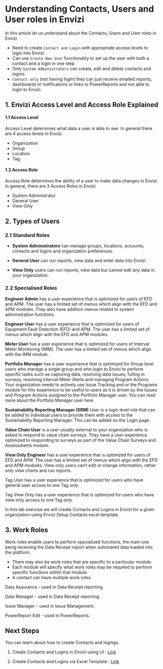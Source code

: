 # Understanding Contacts, Users and User roles in Envizi

In this article let us understand about the Contacts, Users and User roles in Envizi

- Need to create `Contact and Login` with appropriate access levels to login into Envizi.
- Can use `Create New User` functionality to set up the user with both a contact and a login in one step.
- Only `System Administrators` can create, edit and delete contacts and logins.
-  `Contact only` (not having login) they can just receive emailed reports, dashboards or notifications or links to PowerReports and not able to login to Envizi.

## 1. Envizi Access Level and Access Role Explained

#### 1.1 Access Level
Access Level determines what data a user is able to see. In general there are 4 access levels in Envizi. 
- Organization
- Group
- Location
- Tag.

#### 1.2 Access Role
Access Role determines the ability of a user to make data changes in Envizi. In general, there are 3 Access Roles in Envizi
- System Administrator
- General User 
- View Only

## 2. Types of Users

### 2.1 Standard Roles

- **System Administrators** can manage groups, locations, accounts, contacts and logins and organization preferences.

- **General User** can run reports, view data and enter data into Envizi.

- **View Only** users can run reports, view data but cannot edit any data in your organization.

### 2.2 Specialised Roles

**Engineer Admin** has a user experience that is optimized for users of EFD and APM. The user has a limited set of menus which align with the EFD and APM modules. They also have addition menus related to system administration functions.

**Engineer User** has a user experience that is optimized for users of Equipment Fault Detection (EFD) and APM. The user has a limited set of menus which align with the EFD and APM modules.

**Meter User** has a user experience that is optimized for users of Interval Meter Monitoring (IMM). The user has a limited set of menus which align with the IMM module.

**Portfolio Manager** has a user experience that is optimized for Group level users who manage a single group and who login to Envizi to perform specific tasks such as capturing data, resolving data issues, fulling in surveys, resolving Interval Meter Alerts and managing Program Actions. Your organization needs to actively use Issue Tracking and or the Programs module for this experience to be useful to users as it is driven by the Issues and Program Actions assigned to the Portfolio Manager user. You can read more about the Portfolio Manager user here.

**Sustainability Reporting Manager (SRM)** User is a login level role that can be added to individual users to provide them with access to the Sustainability Reporting Manager. This can be added on the Login page.

**Value Chain User** is a user usually external to your organization who is asked to respond to value chain surveys. They have a user experience optimized to responding to surveys as part of the Value Chain Surveys and Assessments module.

**View Only Engineer** has a user experience that is optimized for users of EFD and APM. The user has a limited set of menus which align with the EFD and APM modules. View only users can’t edit or change information, rather only view charts and run reports.

Tag User has a user experience that is optimized for users who have general user access to one Tag only.

Tag View Only has a user experience that is optimized for users who have view only access to one Tag only.


In this lab exercise we will create Contacts and Logins in Envizi for a given organization using Envizi Setup Contacts excel template.


## 3. Work Roles

Work roles enable users to perform specialized functions, the main one being receiving the Data Receipt report when automated data loaded into the platform. 

- There may also be work roles that are specific to a particular module. 
- Each module will specify what work roles may be required to perform specific functions within that module.
- A contact can have multiple work roles


Data Assurance - used in Data Receipt reporting.

Data Manager - used in Data Receipt reporting.

Issue Manager - used in Issue Management.

PowerReport Edit - used in PowerReports.

## Next Steps

You can learn about how to create Contacts and logings.

1. Create Contacts and Logins in Envizi using UI : [Link](../131-create-contact-logins-using-ui)

2. Create Contacts and Logins via Excel Template : [Link](../132-create-contact-logins-using-templates)


